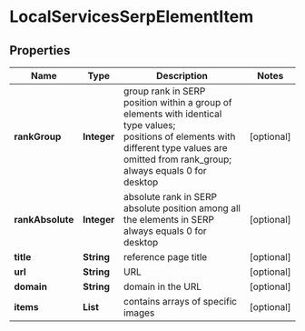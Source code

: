 # LocalServicesSerpElementItem


## Properties

| Name | Type | Description | Notes |
|------------ | ------------- | ------------- | -------------|
**rankGroup** | **Integer** | group rank in SERP<br>position within a group of elements with identical type values;<br>positions of elements with different type values are omitted from rank_group;<br>always equals 0 for desktop |[optional]|
**rankAbsolute** | **Integer** | absolute rank in SERP<br>absolute position among all the elements in SERP<br>always equals 0 for desktop |[optional]|
**title** | **String** | reference page title |[optional]|
**url** | **String** | URL |[optional]|
**domain** | **String** | domain in the URL |[optional]|
**items** | **List<LocalServicesElement>** | contains arrays of specific images |[optional]|